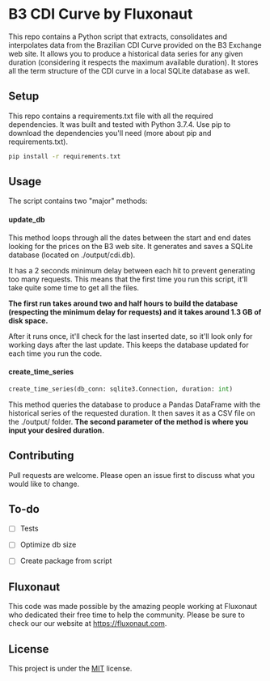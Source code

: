 # B3 CDI Curve by Fluxonaut

This repo contains a Python script that extracts, consolidates and interpolates data from the Brazilian CDI Curve provided on the B3 Exchange web site.
It allows you to produce a historical data series for any given duration (considering it respects the maximum available duration). It stores all the term structure of the CDI curve in a local SQLite database as well.

## Setup

This repo contains a requirements.txt file with all the required dependencies. 
It was built and tested with Python 3.7.4.
Use pip to download the dependencies you'll need (more about pip and requirements.txt). 

```bash
pip install -r requirements.txt
```
## Usage

The script contains two "major" methods:

#### update_db

This method loops through all the dates between the start and end dates looking for the prices on the B3 web site. It generates and saves a SQLite database (located on ./output/cdi.db).

It has a 2 seconds minimum delay between each hit to prevent generating too many requests. This means that the first time you run this script, it'll take quite some time to get all the files. 

**The first run takes around two and half hours to build the database (respecting the minimum delay for requests) and it takes around 1.3 GB of disk space.**

After it runs once, it'll check for the last inserted date, so it'll look only for working days after the last update. This keeps the database updated for each time you run the code.



#### create_time_series

```python
create_time_series(db_conn: sqlite3.Connection, duration: int)
```

This method queries the database to produce a Pandas DataFrame with the historical series of the requested duration. It then saves it as a CSV file on the ./output/ folder.
**The second parameter of the method is where you input your desired duration.**


## Contributing
Pull requests are welcome. Please open an issue first to discuss what you would like to change.

## To-do
- [ ] Tests
- [ ] Optimize db size
- [ ] Create package from script


## Fluxonaut
This code was made possible by the amazing people working at Fluxonaut who dedicated their free time to help the community. Please be sure to check our our website at https://fluxonaut.com.

## License
This project is under the [MIT](https://opensource.org/licenses/MIT) license.

